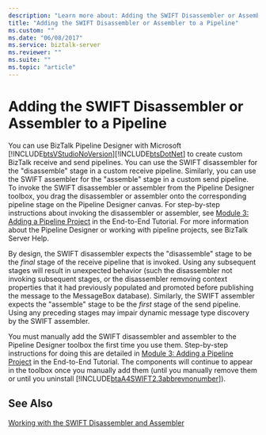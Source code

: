 ```yaml
---
description: "Learn more about: Adding the SWIFT Disassembler or Assembler to a Pipeline"
title: "Adding the SWIFT Disassembler or Assembler to a Pipeline"
ms.custom: ""
ms.date: "06/08/2017"
ms.service: biztalk-server
ms.reviewer: ""
ms.suite: ""
ms.topic: "article"
---
```

# Adding the SWIFT Disassembler or Assembler to a Pipeline
You can use BizTalk Pipeline Designer with Microsoft [!INCLUDE[btsVStudioNoVersion](../../includes/btsvstudionoversion-md.md)][!INCLUDE[btsDotNet](../../includes/btsdotnet-md.md)] to create custom BizTalk receive and send pipelines. You can use the SWIFT disassembler for the "disassemble" stage in a custom receive pipeline. Similarly, you can use the SWIFT assembler for the "assemble" stage in a custom send pipeline. To invoke the SWIFT disassembler or assembler from the Pipeline Designer toolbox, you drag the disassembler or assembler onto the corresponding pipeline stage on the Pipeline Designer canvas. For step-by-step instructions about invoking the disassembler or assembler, see [Module 3: Adding a Pipeline Project](../../adapters-and-accelerators/accelerator-swift/module-3-adding-a-pipeline-project.md) in the End-to-End Tutorial. For more information about the Pipeline Designer or working with pipeline projects, see BizTalk Server Help.  
  
 By design, the SWIFT disassembler expects the "disassemble" stage to be the *final* stage of the receive pipeline that is invoked. Using any subsequent stages will result in unexpected behavior (such the disassembler not invoking subsequent stages, or the disassembler removing context properties that it had previously populated and promoted before publishing the message to the MessageBox database). Similarly, the SWIFT assembler expects the "assemble" stage to be the *first* stage of the send pipeline. Using any preceding stages may impair dynamic message type discovery by the SWIFT assembler.  
  
 You must manually add the SWIFT disassembler and assembler to the Pipeline Designer toolbox the first time you use them. Step-by-step instructions for doing this are detailed in [Module 3: Adding a Pipeline Project](../../adapters-and-accelerators/accelerator-swift/module-3-adding-a-pipeline-project.md) in the End-to-End Tutorial. The components will continue to appear in the toolbox once you manually add them (until you manually remove them or until you uninstall [!INCLUDE[btaA4SWIFT2.3abbrevnonumber](../../includes/btaa4swift2-3abbrevnonumber-md.md)]).  
  
## See Also  
 [Working with the SWIFT Disassembler and Assembler](../../adapters-and-accelerators/accelerator-swift/working-with-the-swift-disassembler-and-assembler.md)
